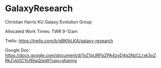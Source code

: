 # GalaxyResearch
Christian Harris
KU Galaxy Evolution Group

Allocated Work Times:
TWR 9-12am

Trello:
https://trello.com/b/gBKIhLKA/galaxy-research

Google Doc:
https://docs.google.com/document/d/1nZ1pURFbZPA4zvD4q2NzCLrxk3oZRkZybOCYcl6liaQ/edit?usp=sharing